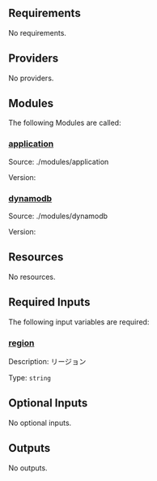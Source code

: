 <!-- BEGIN_TF_DOCS -->
## Requirements

No requirements.

## Providers

No providers.

## Modules

The following Modules are called:

### <a name="module_application"></a> [application](#module\_application)

Source: ./modules/application

Version:

### <a name="module_dynamodb"></a> [dynamodb](#module\_dynamodb)

Source: ./modules/dynamodb

Version:

## Resources

No resources.

## Required Inputs

The following input variables are required:

### <a name="input_region"></a> [region](#input\_region)

Description: リージョン

Type: `string`

## Optional Inputs

No optional inputs.

## Outputs

No outputs.
<!-- END_TF_DOCS -->